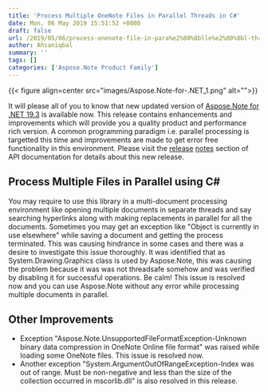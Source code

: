 ```yaml
---
title: 'Process Multiple OneNote Files in Parallel Threads in C#'
date: Mon, 06 May 2019 15:51:52 +0000
draft: false
url: /2019/05/06/process-onenote-file-in-para%e2%80%8blle%e2%80%8bl-threads-with-aspose.note-19.3/
author: Ahsaniqbal
summary: ''
tags: []
categories: ['Aspose.Note Product Family']
---
```




{{< figure align=center src="images/Aspose.Note-for-.NET_1.png" alt="">}}


It will please all of you to know that new updated version of [Aspose.Note for .NET 19.3][1] is available now. This release contains enhancements and improvements which will provide you a quality product and performance rich version. A common programming paradigm i.e. parallel processing is targetted this time and improvements are made to get error free functionality in this environment. Please visit the [release][2] [notes][3] section of API documentation for details about this new release.  

## Process Multiple Files in Parallel using C#

You may require to use this library in a multi-document processing environment like opening multiple documents in separate threads and say searching hyperlinks along with making replacements in parallel for all the documents. Sometimes you may get an exception like "Object is currently in use elsewhere" while saving a document and getting the process terminated. This was causing hindrance in some cases and there was a desire to investigate this issue thoroughly. It was identified that as System.Drawing.Graphics class is used by Aspose.Note, this was causing the problem because it was was not threadsafe somehow and was verified by disabling it for successful operations. Be calm! This issue is resolved now and you can use Aspose.Note without any error while processing multiple documents in parallel.

## Other Improvements

*   Exception "Aspose.Note.UnsupportedFileFormatException-Unknown binary data compression in OneNote Online file format" was raised while loading some OneNote files. This issue is resolved now.
*   Another exception "System.ArgumentOutOfRangeException-Index was out of range. Must be non-negative and less than the size of the collection occurred in mscorlib.dll" is also resolved in this release.




[1]: https://www.nuget.org/packages/Aspose.Note/19.3.0
[2]: https://docs.aspose.com/display/notenet/Aspose.Note+for+.NET+19.3+Release+Notes
[3]: https://docs.aspose.com/display/notenet/Aspose.Note+for+.NET+19.1+Release+Notes




